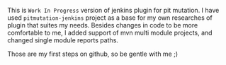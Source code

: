 This is `Work In Progress` version of jenkins plugin for pit mutation. I have used `pitmutation-jenkins` project as a base for my own researches of plugin that suites my needs.
Besides changes in code to be more comfortable to me, I added support of mvn multi module projects, and changed single module reports paths.

Those are my first steps on github, so be gentle with me ;)


